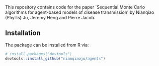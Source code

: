 This repository contains code for the paper `Sequential Monte Carlo algorithms for agent-based models of disease transmission' by Nianqiao (Phyllis) Ju, Jeremy Heng and Pierre Jacob. 

## Installation
The package can be installed from R via:
``` r
# install.packages("devtools")
devtools::install_github("nianqiaoju/agents")
```
